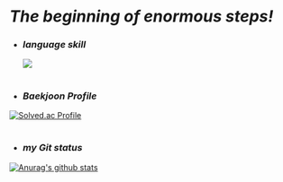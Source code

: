# *The beginning of enormous steps!*

* ### *language skill* 
  
  <img src="https://img.shields.io/badge/Language-EF20A0?style=for-the-badge&logo=C&logoColor=gold">

#

* ### *Baekjoon Profile*

[![Solved.ac Profile](http://mazassumnida.wtf/api/v2/generate_badge?boj=dev_hs_jung)](https://solved.ac/dev_hs_jung/)

#

* ### *my Git status*
 
[![Anurag's github stats](https://github-readme-stats.vercel.app/api?username=dev-hs-jung)](https://github.com/anuraghazra/github-readme-stats)
